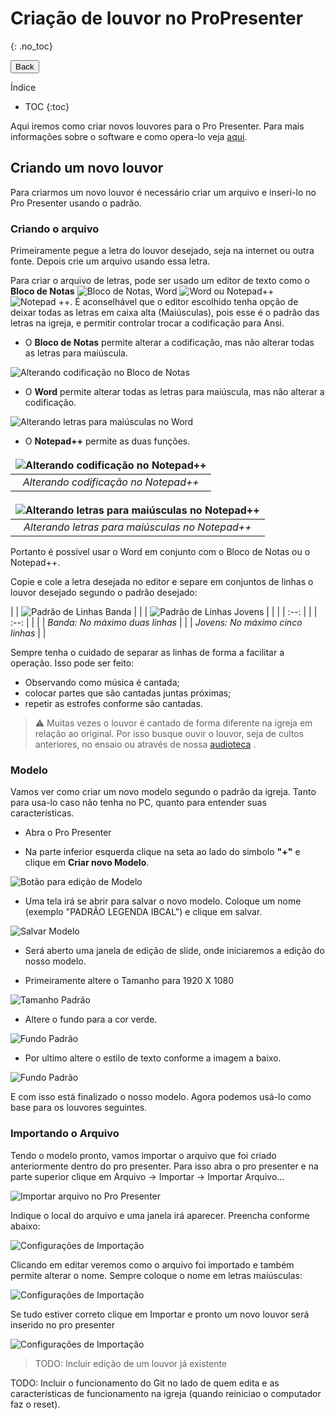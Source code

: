 # Criação de louvor no ProPresenter
{: .no_toc}

<button name="Back" onclick="window.history.back()">Back</button>

Índice
* TOC
{:toc}

<style>
  td, th {
   border: none!important;
  }
</style>

Aqui iremos como criar novos louvores para o Pro Presenter. Para mais informações sobre o software e como opera-lo veja [aqui](../equipamentos-e-programas/propresenter/index.md).

<!-- Colocar imagem de exemplo do chroma key -->

## Criando um novo louvor

Para criarmos um novo louvor é necessário criar um arquivo e inseri-lo no Pro Presenter usando o padrão.

### Criando o arquivo

Primeiramente pegue a letra do louvor desejado, seja na internet ou outra fonte. Depois crie um arquivo usando essa letra.

Para criar o arquivo de letras, pode ser usado um editor de texto como o **Bloco de Notas** ![Bloco de Notas](notepad.png), Word ![Word](word.png) ou Notepad++ ![Notepad ++](notepadpp.png). É aconselhável que o editor escolhido tenha opção de deixar todas as letras em caixa alta (Maiúsculas), pois esse é o padrão das letras na igreja, e permitir controlar trocar a codificação para Ansi.

* O **Bloco de Notas** permite alterar a codificação, mas não alterar todas as letras para maiúscula.

![Alterando codificação no Bloco de Notas](notepadCod.png)

* O **Word** permite alterar todas as letras para maiúscula, mas não alterar a codificação.

![Alterando letras para maiúsculas no Word](wordUppercase.png)

* O **Notepad++** permite as duas funções.


| ![Alterando codificação no Notepad++](notepadppCod.png) |
|:--:|
| *Alterando codificação no Notepad++* |

| ![Alterando letras para maiúsculas no Notepad++](notepadppUpperCase.png) |
|:--:|
| *Alterando letras para maiúsculas no Notepad++* |

Portanto é possível usar o Word em conjunto com o Bloco de Notas ou o Notepad++.

Copie e cole a letra desejada no editor e separe em conjuntos de linhas o louvor desejado segundo o padrão desejado:

| | ![Padrão de Linhas Banda](linhasBanda.png) | | | ![Padrão de Linhas Jovens](linhasJovens.png) | |
| | :--:                                       | | | :--:                                         | |
| | *Banda: No máximo duas linhas*             | | | *Jovens: No máximo cinco linhas*             | |

Sempre tenha o cuidado de separar as linhas de forma a facilitar a operação. Isso pode ser feito: 

* Observando como música é cantada;
* colocar partes que são cantadas juntas próximas;
* repetir as estrofes conforme são cantadas.

> &#9888; Muitas vezes o louvor é cantado de forma diferente na igreja em relação ao original. Por isso busque ouvir o louvor, seja de cultos anteriores, no ensaio ou através de nossa [audioteca](https://www.dropbox.com/sh/0qsq9cuuwt9zjec/AAAA8-EbGFNkeiE3NZj5GXZea?dl=0&lst=) <!-- Adicionar link -->.

### Modelo

Vamos ver como criar um novo modelo segundo o padrão da igreja. Tanto para usa-lo caso não tenha no PC, quanto para entender suas características.

* Abra o Pro Presenter

* Na parte inferior esquerda clique na seta ao lado do simbolo **"+"** e clique em **Criar novo Modelo**.

![Botão para edição de Modelo](modelButton.png)

* Uma tela irá se abrir para salvar o novo modelo. Coloque um nome (exemplo "PADRÃO LEGENDA IBCAL") e clique em salvar.

![Salvar Modelo](modelSave.png)

* Será aberto uma janela de edição de slide, onde iniciaremos a edição do nosso modelo.

* Primeiramente altere o Tamanho para 1920 X 1080

![Tamanho Padrão](modelSize.png)

* Altere o fundo para a cor verde.

![Fundo Padrão](modelBackground.png)

* Por ultimo altere o estilo de texto conforme a imagem a baixo.

![Fundo Padrão](modelText.png)

E com isso está finalizado o nosso modelo. Agora podemos usá-lo como base para os louvores seguintes.

### Importando o Arquivo

Tendo o modelo pronto, vamos importar o arquivo que foi criado anteriormente dentro do pro presenter. Para isso abra o pro presenter e na parte superior clique em Arquivo -> Importar -> Importar Arquivo...

![Importar arquivo no Pro Presenter](importPro.png)

Indique o local do arquivo e uma janela irá aparecer. Preencha conforme abaixo:

![Configurações de Importação](importSettings.png)

Clicando em editar veremos como o arquivo foi importado e também permite alterar o nome. Sempre coloque o nome em letras maiúsculas:

![Configurações de Importação](importName.png)

Se tudo estiver correto clique em Importar e pronto um novo louvor será inserido no pro presenter

![Configurações de Importação](importEnd.png)

<!-- ## Edição um louvor já existente -->

> TODO: Incluir edição de um louvor já existente

TODO: Incluir o funcionamento do Git no lado de quem edita e as características de funcionamento na igreja (quando reiniciao o computador faz o reset).
